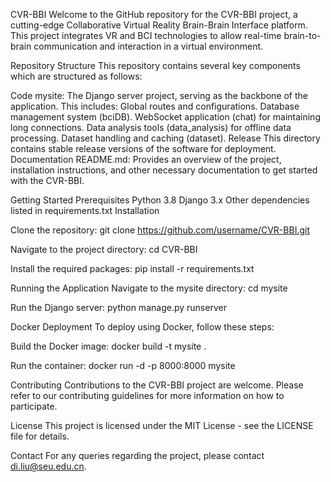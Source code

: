 CVR-BBI
Welcome to the GitHub repository for the CVR-BBI project, a cutting-edge Collaborative Virtual Reality Brain-Brain Interface platform. This project integrates VR and BCI technologies to allow real-time brain-to-brain communication and interaction in a virtual environment.

Repository Structure
This repository contains several key components which are structured as follows:

Code
mysite: The Django server project, serving as the backbone of the application. This includes:
Global routes and configurations.
Database management system (bciDB).
WebSocket application (chat) for maintaining long connections.
Data analysis tools (data_analysis) for offline data processing.
Dataset handling and caching (dataset).
Release
This directory contains stable release versions of the software for deployment.
Documentation
README.md: Provides an overview of the project, installation instructions, and other necessary documentation to get started with the CVR-BBI.

Getting Started
Prerequisites
Python 3.8
Django 3.x
Other dependencies listed in requirements.txt
Installation

Clone the repository:
git clone https://github.com/username/CVR-BBI.git

Navigate to the project directory:
cd CVR-BBI

Install the required packages:
pip install -r requirements.txt

Running the Application
Navigate to the mysite directory:
cd mysite

Run the Django server:
python manage.py runserver

Docker Deployment
To deploy using Docker, follow these steps:

Build the Docker image:
docker build -t mysite .

Run the container:
docker run -d -p 8000:8000 mysite


Contributing
Contributions to the CVR-BBI project are welcome. Please refer to our contributing guidelines for more information on how to participate.

License
This project is licensed under the MIT License - see the LICENSE file for details.

Contact
For any queries regarding the project, please contact di.liu@seu.edu.cn.